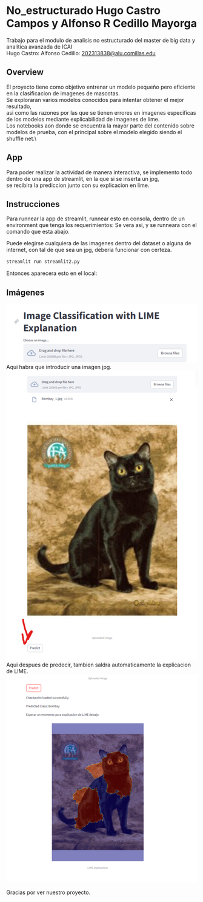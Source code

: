 # No_estructurado Hugo Castro Campos y Alfonso R Cedillo Mayorga
Trabajo para el modulo de analisis no estructurado del master de big data y analitica avanzada de ICAI\
Hugo Castro: 
Alfonso Cedillo: 202313838@alu.comillas.edu
## Overview
El proyecto tiene como objetivo entrenar un modelo pequeño pero eficiente en la clasificacion de imagenes de mascotas.\
Se exploraran varios modelos conocidos para intentar obtener el mejor resultado,\
asi como las razones por las que se tienen errores en imagenes especificas de los modelos mediante explicabilidad de imagenes de lime.\
Los notebooks aon donde se encuentra la mayor parte del contenido sobre modelos de prueba, con el principal sobre el modelo elegido siendo el shuffle net.\

## App
Para poder realizar la actividad de manera interactiva, se implemento todo dentro de una app de streamlit, en la que si se inserta un jpg,\
se recibira la prediccion junto con su explicacion en lime.
## Instrucciones
Para runnear la app de streamlit, runnear esto en consola, dentro de un environment que tenga los requerimientos:
Se vera asi, y se runneara con el comando que esta abajo.

Puede elegirse cualquiera de las imagenes dentro del dataset o alguna de internet, con tal de que sea un jpg, deberia funcionar con certeza.



```bash
streamlit run streamlit2.py
```
Entonces aparecera esto en el local:
## Imágenes
![1era](./imagenes_readme/1era.png)\
Aqui habra que introducir una imagen jpg.\
![2nda](./imagenes_readme/2nda.png)\
Aqui despues de predecir, tambien saldra automaticamente la explicacion de LIME.\
![3era](./imagenes_readme/3era.png)




Gracias por ver nuestro proyecto.
